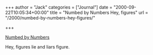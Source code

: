 +++
author = "Jack"
categories = ["Journal"]
date = "2000-09-22T10:05:34+00:00"
title = "Numbed by Numbers Hey, figures"
url = "/2000/numbed-by-numbers-hey-figures/"

+++

[Numbed by Numbers][1]

Hey, figures lie and liars figure.

 [1]: http://www.nytimes.com/2000/09/21/technology/21DATA.html